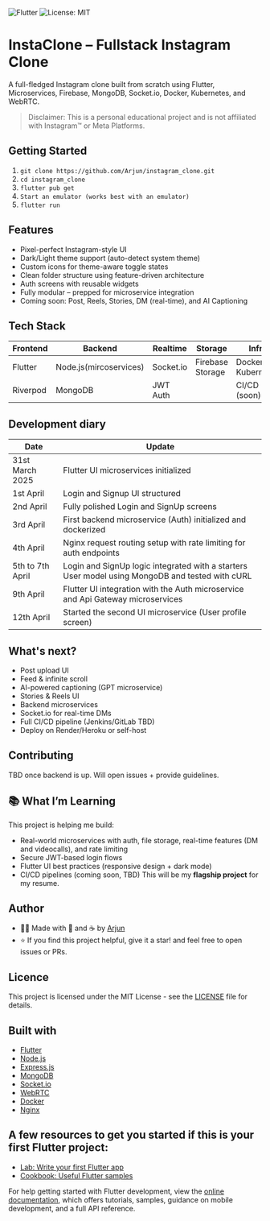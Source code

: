 ![Flutter](https://img.shields.io/badge/Flutter-3.29.2-blue.svg)
![License: MIT](https://img.shields.io/badge/License-MIT-green.svg)

# InstaClone – Fullstack Instagram Clone

A full-fledged Instagram clone built from scratch using Flutter, Microservices, Firebase, MongoDB, Socket.io, Docker, Kubernetes, and WebRTC.
> Disclaimer: This is a personal educational project and is not affiliated with Instagram™ or Meta Platforms.

## Getting Started
1. `git clone https://github.com/Arjun/instagram_clone.git`
2. `cd instagram_clone`
3. `flutter pub get`
4. `Start an emulator (works best with an emulator)`
5. `flutter run`

## Features

- Pixel-perfect Instagram-style UI
- Dark/Light theme support (auto-detect system theme)
- Custom icons for theme-aware toggle states
- Clean folder structure using feature-driven architecture
- Auth screens with reusable widgets
- Fully modular – prepped for microservice integration
- Coming soon: Post, Reels, Stories, DM (real-time), and AI Captioning

## Tech Stack

| Frontend | Backend | Realtime | Storage | Infra |
| -------- | ------- | -------- | ------- | ----- |
| Flutter  | Node.js(mircoservices) | Socket.io | Firebase Storage | Docker + Kubernetes |
| Riverpod | MongoDB | JWT Auth |         | CI/CD (soon)

## Development diary

| Date | Update |
| ---- | ------ | 
| 31st March 2025 | Flutter UI microservices initialized |
| 1st April | Login and Signup UI structured |
| 2nd April | Fully polished Login and SignUp screens |
| 3rd April | First backend microservice (Auth) initialized and dockerized |
| 4th April | Nginx request routing setup with rate limiting for auth endpoints |
| 5th to 7th April | Login and SignUp logic integrated with a starters User model using MongoDB and tested with cURL |
| 9th April | Flutter UI integration with the Auth microservice and Api Gateway microservices |
| 12th April | Started the second UI microservice (User profile screen) |

## What's next?

 - Post upload UI
 - Feed & infinite scroll
 - AI-powered captioning (GPT microservice)
 - Stories & Reels UI
 - Backend microservices
 - Socket.io for real-time DMs
 - Full CI/CD pipeline (Jenkins/GitLab TBD)
 -  Deploy on Render/Heroku or self-host

## Contributing

TBD once backend is up. Will open issues + provide guidelines.

## 📚 What I’m Learning

This project is helping me build:
- Real-world microservices with auth, file storage, real-time features (DM and videocalls), and rate limiting
- Secure JWT-based login flows
- Flutter UI best practices (responsive design + dark mode)
- CI/CD pipelines (coming soon, TBD)
This will be my **flagship project** for my resume.

## Author

- 👨‍💻 Made with 💪 and ☕ by [Arjun](https://github.com/Arjun256900)
- ⭐️ If you find this project helpful, give it a star! and feel free to open issues or PRs.

## Licence

This project is licensed under the MIT License - see the [LICENSE](LICENSE) file for details.

## Built with
- [Flutter](https://flutter.dev/)
- [Node.js](https://nodejs.org/)
- [Express.js](https://expressjs.com/)
- [MongoDB](https://www.mongodb.com/)
- [Socket.io](https://socket.io/)
- [WebRTC](https://webrtc.org/)
- [Docker](https://www.docker.com/)
- [Nginx](https://nginx.org/)

## A few resources to get you started if this is your first Flutter project:

- [Lab: Write your first Flutter app](https://docs.flutter.dev/get-started/codelab)
- [Cookbook: Useful Flutter samples](https://docs.flutter.dev/cookbook)

For help getting started with Flutter development, view the
[online documentation](https://docs.flutter.dev/), which offers tutorials,
samples, guidance on mobile development, and a full API reference.
